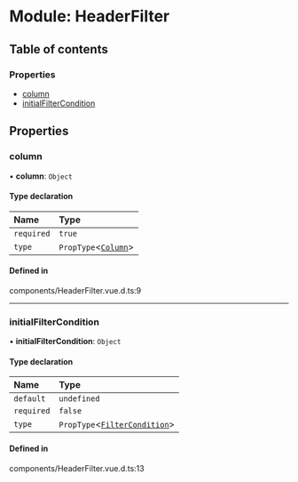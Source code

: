 # Module: HeaderFilter

## Table of contents

### Properties

- [column](undefined)
- [initialFilterCondition](undefined)

## Properties

### column

• **column**: `Object`

#### Type declaration

| Name | Type |
| :------ | :------ |
| `required` | ``true`` |
| `type` | `PropType`\<[`Column`](../interfaces/Column.md)\> |

#### Defined in

components/HeaderFilter.vue.d.ts:9

___

### initialFilterCondition

• **initialFilterCondition**: `Object`

#### Type declaration

| Name | Type |
| :------ | :------ |
| `default` | `undefined` |
| `required` | ``false`` |
| `type` | `PropType`\<[`FilterCondition`](../interfaces/FilterCondition.md)\> |

#### Defined in

components/HeaderFilter.vue.d.ts:13

